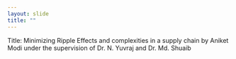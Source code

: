 ```yaml
---
layout: slide
title: ""
---
```


Title: Minimizing Ripple Effects and complexities in a supply chain
by Aniket Modi under the supervision of Dr. N. Yuvraj and Dr. Md. Shuaib
